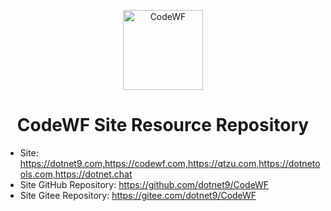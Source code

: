 <p align="center">
  <a href="https://codewf.com">
    <img src="https://img1.dotnet9.com/site/logo.png" width="128" height="128" alt="CodeWF">
  </a>
</p>

<h1 align="center">CodeWF Site Resource Repository</h1>

- Site: https://dotnet9.com,https://codewf.com,https://qtzu.com,https://dotnetools.com,https://dotnet.chat
- Site GitHub Repository: https://github.com/dotnet9/CodeWF
- Site Gitee Repository: https://gitee.com/dotnet9/CodeWF